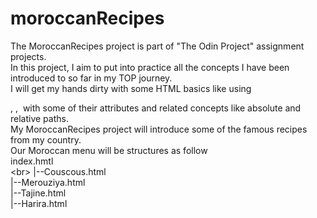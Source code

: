# moroccanRecipes
The MoroccanRecipes project is part of "The Odin Project" assignment projects.<br>
In this project, I aim to put into practice all the concepts I have been introduced to so far in my TOP journey.<br>I will get my hands dirty with some HTML basics like using <p>, <a>, <img> with some of their attributes and related concepts like absolute and relative paths.<br>My MoroccanRecipes project will introduce some of the famous recipes from my country.<br>Our Moroccan menu will be structures as follow<br>
        index.hmtl<br>
                \<br>
                |--Couscous.html<br>
                |--Merouziya.html<br>
                |--Tajine.html<br>
                |--Harira.html<br>

               